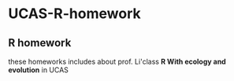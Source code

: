 # UCAS-R-homework
## R homework
these homeworks includes about prof. Li'class **R With ecology and evolution** in UCAS

